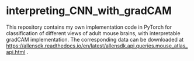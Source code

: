 # interpreting_CNN_with_gradCAM

This repository contains my own implementation code in PyTorch for classification of different views of adult mouse brains, with interpretable gradCAM implementation. The corresponding data can be downloaded at https://allensdk.readthedocs.io/en/latest/allensdk.api.queries.mouse_atlas_api.html .
